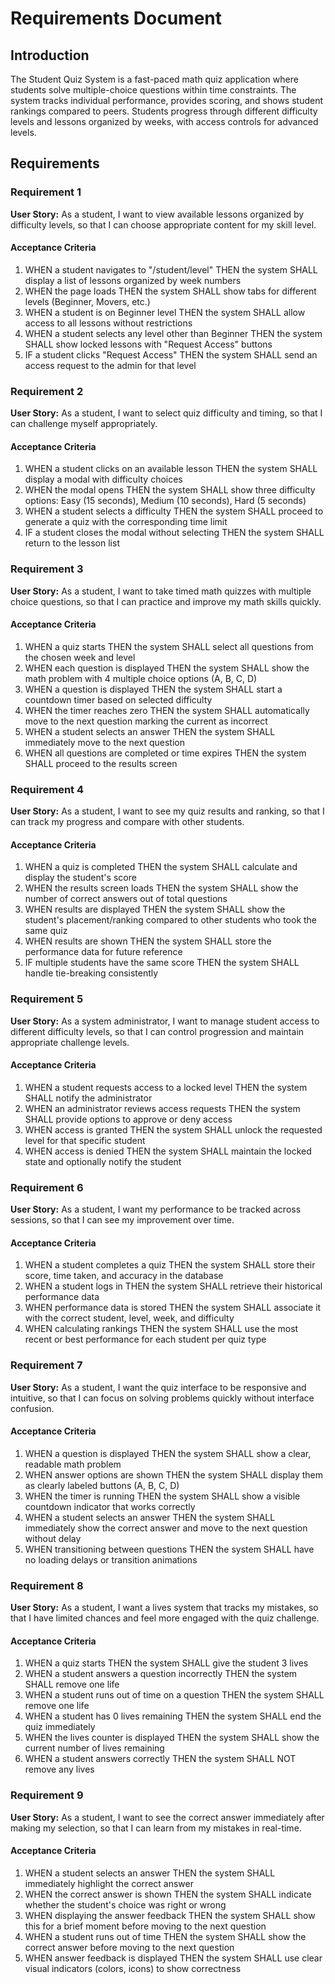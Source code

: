# Requirements Document

## Introduction

The Student Quiz System is a fast-paced math quiz application where students solve multiple-choice questions within time constraints. The system tracks individual performance, provides scoring, and shows student rankings compared to peers. Students progress through different difficulty levels and lessons organized by weeks, with access controls for advanced levels.

## Requirements

### Requirement 1

**User Story:** As a student, I want to view available lessons organized by difficulty levels, so that I can choose appropriate content for my skill level.

#### Acceptance Criteria

1. WHEN a student navigates to "/student/level" THEN the system SHALL display a list of lessons organized by week numbers
2. WHEN the page loads THEN the system SHALL show tabs for different levels (Beginner, Movers, etc.)
3. WHEN a student is on Beginner level THEN the system SHALL allow access to all lessons without restrictions
4. WHEN a student selects any level other than Beginner THEN the system SHALL show locked lessons with "Request Access" buttons
5. IF a student clicks "Request Access" THEN the system SHALL send an access request to the admin for that level

### Requirement 2

**User Story:** As a student, I want to select quiz difficulty and timing, so that I can challenge myself appropriately.

#### Acceptance Criteria

1. WHEN a student clicks on an available lesson THEN the system SHALL display a modal with difficulty choices
2. WHEN the modal opens THEN the system SHALL show three difficulty options: Easy (15 seconds), Medium (10 seconds), Hard (5 seconds)
3. WHEN a student selects a difficulty THEN the system SHALL proceed to generate a quiz with the corresponding time limit
4. IF a student closes the modal without selecting THEN the system SHALL return to the lesson list

### Requirement 3

**User Story:** As a student, I want to take timed math quizzes with multiple choice questions, so that I can practice and improve my math skills quickly.

#### Acceptance Criteria

1. WHEN a quiz starts THEN the system SHALL select all questions from the chosen week and level
2. WHEN each question is displayed THEN the system SHALL show the math problem with 4 multiple choice options (A, B, C, D)
3. WHEN a question is displayed THEN the system SHALL start a countdown timer based on selected difficulty
4. WHEN the timer reaches zero THEN the system SHALL automatically move to the next question marking the current as incorrect
5. WHEN a student selects an answer THEN the system SHALL immediately move to the next question
6. WHEN all questions are completed or time expires THEN the system SHALL proceed to the results screen

### Requirement 4

**User Story:** As a student, I want to see my quiz results and ranking, so that I can track my progress and compare with other students.

#### Acceptance Criteria

1. WHEN a quiz is completed THEN the system SHALL calculate and display the student's score
2. WHEN the results screen loads THEN the system SHALL show the number of correct answers out of total questions
3. WHEN results are displayed THEN the system SHALL show the student's placement/ranking compared to other students who took the same quiz
4. WHEN results are shown THEN the system SHALL store the performance data for future reference
5. IF multiple students have the same score THEN the system SHALL handle tie-breaking consistently

### Requirement 5

**User Story:** As a system administrator, I want to manage student access to different difficulty levels, so that I can control progression and maintain appropriate challenge levels.

#### Acceptance Criteria

1. WHEN a student requests access to a locked level THEN the system SHALL notify the administrator
2. WHEN an administrator reviews access requests THEN the system SHALL provide options to approve or deny access
3. WHEN access is granted THEN the system SHALL unlock the requested level for that specific student
4. WHEN access is denied THEN the system SHALL maintain the locked state and optionally notify the student

### Requirement 6

**User Story:** As a student, I want my performance to be tracked across sessions, so that I can see my improvement over time.

#### Acceptance Criteria

1. WHEN a student completes a quiz THEN the system SHALL store their score, time taken, and accuracy in the database
2. WHEN a student logs in THEN the system SHALL retrieve their historical performance data
3. WHEN performance data is stored THEN the system SHALL associate it with the correct student, level, week, and difficulty
4. WHEN calculating rankings THEN the system SHALL use the most recent or best performance for each student per quiz type

### Requirement 7

**User Story:** As a student, I want the quiz interface to be responsive and intuitive, so that I can focus on solving problems quickly without interface confusion.

#### Acceptance Criteria

1. WHEN a question is displayed THEN the system SHALL show a clear, readable math problem
2. WHEN answer options are shown THEN the system SHALL display them as clearly labeled buttons (A, B, C, D)
3. WHEN the timer is running THEN the system SHALL show a visible countdown indicator that works correctly
4. WHEN a student selects an answer THEN the system SHALL immediately show the correct answer and move to the next question without delay
5. WHEN transitioning between questions THEN the system SHALL have no loading delays or transition animations

### Requirement 8

**User Story:** As a student, I want a lives system that tracks my mistakes, so that I have limited chances and feel more engaged with the quiz challenge.

#### Acceptance Criteria

1. WHEN a quiz starts THEN the system SHALL give the student 3 lives
2. WHEN a student answers a question incorrectly THEN the system SHALL remove one life
3. WHEN a student runs out of time on a question THEN the system SHALL remove one life
4. WHEN a student has 0 lives remaining THEN the system SHALL end the quiz immediately
5. WHEN the lives counter is displayed THEN the system SHALL show the current number of lives remaining
6. WHEN a student answers correctly THEN the system SHALL NOT remove any lives

### Requirement 9

**User Story:** As a student, I want to see the correct answer immediately after making my selection, so that I can learn from my mistakes in real-time.

#### Acceptance Criteria

1. WHEN a student selects an answer THEN the system SHALL immediately highlight the correct answer
2. WHEN the correct answer is shown THEN the system SHALL indicate whether the student's choice was right or wrong
3. WHEN displaying the answer feedback THEN the system SHALL show this for a brief moment before moving to the next question
4. WHEN a student runs out of time THEN the system SHALL show the correct answer before moving to the next question
5. WHEN answer feedback is displayed THEN the system SHALL use clear visual indicators (colors, icons) to show correctness